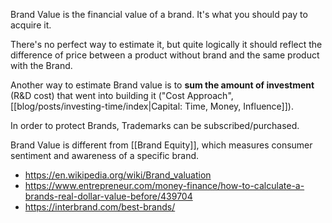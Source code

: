 Brand Value is the financial value of a brand. It's what you should pay to acquire it.

There's no perfect way to estimate it, but quite logically it should reflect the difference of price between a product without brand and the same product with the Brand.

Another way to estimate Brand value is to **sum the amount of investment** (R&D cost) that went into building it ("Cost Approach", [[blog/posts/investing-time/index|Capital: Time, Money, Influence]]).

In order to protect Brands, Trademarks can be subscribed/purchased.

Brand Value is different from [[Brand Equity]], which measures consumer sentiment and awareness of a specific brand.

- https://en.wikipedia.org/wiki/Brand_valuation
- https://www.entrepreneur.com/money-finance/how-to-calculate-a-brands-real-dollar-value-before/439704
- https://interbrand.com/best-brands/
